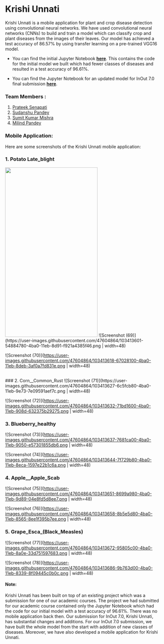 # Krishi Unnati

Krishi Unnati is a mobile application for plant and crop disease detection using convolutional neural networks. We have used convolutional neural networks (CNNs) to build and train a model which can classify crop and plant diseases from the images of their leaves. Our model has achieved a test accuracy of 86.57% by using transfer learning on a pre-trained VGG16 model.

* You can find the initial Jupyter Notebook **[here](https://github.com/prateek-senapati/krishi-unnati/blob/main/Krishi_Unnati.ipynb)**. This contains the code for the initial model we built which had fewer classes of diseases and resulted in a test accuracy of 96.61%.

* You can find the Jupyter Notebook for an updated model for InOut 7.0 final submission **[here](https://github.com/prateek-senapati/krishi-unnati/blob/main/krishi_unnati_inout.ipynb)**.


### Team Members :

1.  <a href ="https://github.com/prateek-senapati">Prateek Senapati</a> 
2.  <a href ="https://github.com/Sudhanshu2920">Sudanshu Pandey</a>
3.  <a href ="https://github.com/sumitmishra27">Sumit Kumar Mishra</a>
4.  <a href ="https://github.com/Pranshu2780">Milind Pandey</a>


### Mobile Application:

Here are some screenshots of the Krishi Unnati mobile application:

<!-- <img src="https://github.com/prateek-senapati/krishi-unnati/blob/main/screenshots/image1.jpeg" width="250" height="500"> <img src="https://github.com/prateek-senapati/krishi-unnati/blob/main/screenshots/image2.jpeg" width="250" height="500"> <img src="https://github.com/prateek-senapati/krishi-unnati/blob/main/screenshots/image3.jpeg" width="250" height="500"> <img src="https://github.com/prateek-senapati/krishi-unnati/blob/main/screenshots/image4.jpeg" width="250" height="500"> <img src="https://github.com/prateek-senapati/krishi-unnati/blob/main/screenshots/image5.jpeg" width="250" height="500"> -->

### 1. Potato Late_blight
<img src="https://user-images.githubusercontent.com/47604864/103413601-54884780-4ba0-11eb-8d91-f921a4385f46.png" height="550px" width="300px">
![Screenshot (69)](https://user-images.githubusercontent.com/47604864/103413601-54884780-4ba0-11eb-8d91-f921a4385f46.png | width=48)

![Screenshot (70)](https://user-images.githubusercontent.com/47604864/103413618-67028100-4ba0-11eb-8deb-3af0a7fd831e.png | width=48)

<br/>
### 2. Corn__Common_Rust
![Screenshot (71)](https://user-images.githubusercontent.com/47604864/103413627-6c5fcb80-4ba0-11eb-9e73-7e09591aef7c.png | width=48)

![Screenshot (72)](https://user-images.githubusercontent.com/47604864/103413632-71bd1600-4ba0-11eb-908d-632375b29275.png | width=48)
<br/>
### 3. Blueberry_healthy
![Screenshot (73)](https://user-images.githubusercontent.com/47604864/103413637-7681ca00-4ba0-11eb-9050-e57301855db6.png | width=48)

![Screenshot (74)](https://user-images.githubusercontent.com/47604864/103413644-7f729b80-4ba0-11eb-8eca-1597e22b1c6a.png | width=48)
<br/>
### 4. Apple__Apple_Scab
![Screenshot (75)](https://user-images.githubusercontent.com/47604864/103413651-8699a980-4ba0-11eb-9d89-04e8fd5d8ee7.png | width=48)

![Screenshot (76)](https://user-images.githubusercontent.com/47604864/103413658-8b5e5d80-4ba0-11eb-8565-8ee1f395b7ee.png | width=48)
<br/>
### 5. Grape_Esca_(Black_Measles)
![Screenshot (77)](https://user-images.githubusercontent.com/47604864/103413672-95805c00-4ba0-11eb-8a0e-33d751597683.png | width=48)

![Screenshot (78)](https://user-images.githubusercontent.com/47604864/103413686-9b763d00-4ba0-11eb-8339-8f09445c0b0c.png | width=48)
<br/>

#### Note:

Krishi Unnati has been built on top of an existing project which was a submission for one of our academic courses. The project we had submitted for our academic course contained only the Jupyter Notebook which had the code for our initial model with a test accuracy of 96.61%. There was no mobile application back then. Our submission for InOut 7.0, Krishi Unnati, has substantial changes and additions. For our InOut 7.0 submission, we have built the whole model from the start with addition of new classes of diseases. Moreover, we have also developed a mobile application for Krishi Unnati.
